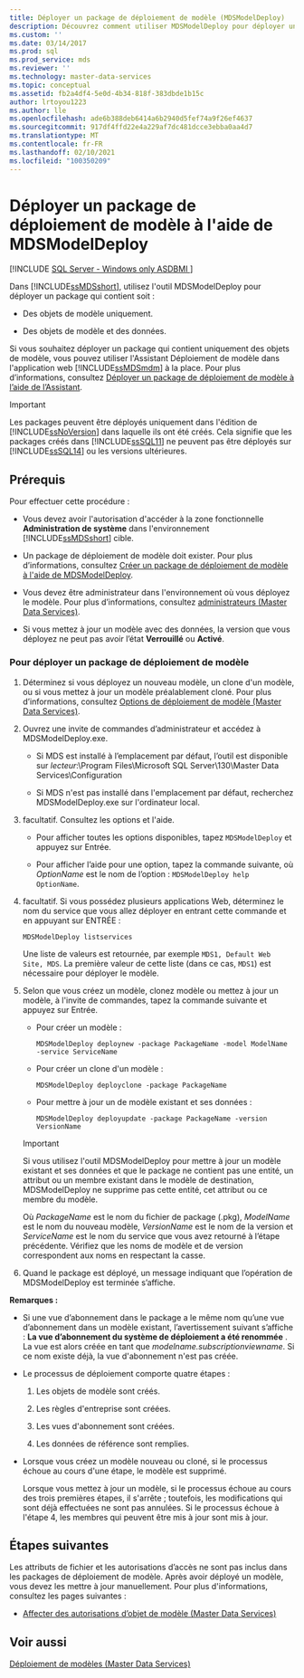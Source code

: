 ```yaml
---
title: Déployer un package de déploiement de modèle (MDSModelDeploy)
description: Découvrez comment utiliser MDSModelDeploy pour déployer un package dans Master Data Services. Un package peut contenir des objets de modèle uniquement ou des objets de modèle et des données.
ms.custom: ''
ms.date: 03/14/2017
ms.prod: sql
ms.prod_service: mds
ms.reviewer: ''
ms.technology: master-data-services
ms.topic: conceptual
ms.assetid: fb2a4df4-5e0d-4b34-818f-383dbde1b15c
author: lrtoyou1223
ms.author: lle
ms.openlocfilehash: ade6b388deb6414a6b2940d5fef74a9f26ef4637
ms.sourcegitcommit: 917df4ffd22e4a229af7dc481dcce3ebba0aa4d7
ms.translationtype: MT
ms.contentlocale: fr-FR
ms.lasthandoff: 02/10/2021
ms.locfileid: "100350209"
---
```

# <a name="deploy-a-model-deployment-package-by-using-mdsmodeldeploy"></a>Déployer un package de déploiement de modèle à l'aide de MDSModelDeploy

[!INCLUDE [SQL Server - Windows only ASDBMI  ](../includes/applies-to-version/sql-windows-only-asdbmi.md)]

  Dans [!INCLUDE[ssMDSshort](../includes/ssmdsshort-md.md)], utilisez l'outil MDSModelDeploy pour déployer un package qui contient soit :  
  
-   Des objets de modèle uniquement.  
  
-   Des objets de modèle et des données.  
  
 Si vous souhaitez déployer un package qui contient uniquement des objets de modèle, vous pouvez utiliser l'Assistant Déploiement de modèle dans l'application web [!INCLUDE[ssMDSmdm](../includes/ssmdsmdm-md.md)] à la place. Pour plus d’informations, consultez [Déployer un package de déploiement de modèle à l’aide de l’Assistant](../master-data-services/deploy-a-model-deployment-package-by-using-the-wizard.md).  
  
> [!IMPORTANT]  
>  Les packages peuvent être déployés uniquement dans l'édition de [!INCLUDE[ssNoVersion](../includes/ssnoversion-md.md)] dans laquelle ils ont été créés. Cela signifie que les packages créés dans [!INCLUDE[ssSQL11](../includes/sssql11-md.md)] ne peuvent pas être déployés sur [!INCLUDE[ssSQL14](../includes/sssql14-md.md)] ou les versions ultérieures.  
  
## <a name="prerequisites"></a>Prérequis  
 Pour effectuer cette procédure :  
  
-   Vous devez avoir l'autorisation d'accéder à la zone fonctionnelle **Administration de système** dans l'environnement [!INCLUDE[ssMDSshort](../includes/ssmdsshort-md.md)] cible.  
  
-   Un package de déploiement de modèle doit exister. Pour plus d’informations, consultez  [Créer un package de déploiement de modèle à l'aide de MDSModelDeploy](../master-data-services/create-a-model-deployment-package-by-using-mdsmodeldeploy.md).  
  
-   Vous devez être administrateur dans l'environnement où vous déployez le modèle. Pour plus d’informations, consultez [administrateurs &#40;Master Data Services&#41;](../master-data-services/administrators-master-data-services.md).  
  
-   Si vous mettez à jour un modèle avec des données, la version que vous déployez ne peut pas avoir l’état **Verrouillé** ou **Activé**.  
  
### <a name="to-deploy-a-model-deployment-package"></a>Pour déployer un package de déploiement de modèle  
  
1.  Déterminez si vous déployez un nouveau modèle, un clone d'un modèle, ou si vous mettez à jour un modèle préalablement cloné. Pour plus d’informations, consultez [Options de déploiement de modèle &#40;Master Data Services&#41;](../master-data-services/model-deployment-options-master-data-services.md).  
  
2.  Ouvrez une invite de commandes d’administrateur et accédez à MDSModelDeploy.exe.  
  
    -   Si MDS est installé à l’emplacement par défaut, l’outil est disponible sur *lecteur*:\Program Files\Microsoft SQL Server\130\Master Data Services\Configuration  
  
    -   Si MDS n'est pas installé dans l'emplacement par défaut, recherchez MDSModelDeploy.exe sur l'ordinateur local.  
  
3.  facultatif. Consultez les options et l'aide.  
  
    -   Pour afficher toutes les options disponibles, tapez `MDSModelDeploy` et appuyez sur Entrée.  
  
    -   Pour afficher l’aide pour une option, tapez la commande suivante, où *OptionName* est le nom de l’option : `MDSModelDeploy help OptionName`.  
  
4.  facultatif. Si vous possédez plusieurs applications Web, déterminez le nom du service que vous allez déployer en entrant cette commande et en appuyant sur ENTRÉE :  
  
    ```  
    MDSModelDeploy listservices  
    ```  
  
     Une liste de valeurs est retournée, par exemple `MDS1, Default Web Site, MDS`. La première valeur de cette liste (dans ce cas, `MDS1`) est nécessaire pour déployer le modèle.  
  
5.  Selon que vous créez un modèle, clonez modèle ou mettez à jour un modèle, à l'invite de commandes, tapez la commande suivante et appuyez sur Entrée.  
  
    -   Pour créer un modèle :  
  
        ```  
        MDSModelDeploy deploynew -package PackageName -model ModelName -service ServiceName  
        ```  
  
    -   Pour créer un clone d'un modèle :  
  
        ```  
        MDSModelDeploy deployclone -package PackageName  
        ```  
  
    -   Pour mettre à jour un de modèle existant et ses données :  
  
        ```  
        MDSModelDeploy deployupdate -package PackageName -version VersionName  
        ```  
  
    > [!IMPORTANT]  
    >  Si vous utilisez l'outil MDSModelDeploy pour mettre à jour un modèle existant et ses données et que le package ne contient pas une entité, un attribut ou un membre existant dans le modèle de destination, MDSModelDeploy ne supprime pas cette entité, cet attribut ou ce membre du modèle.  
  
     Où *PackageName* est le nom du fichier de package (.pkg), *ModelName* est le nom du nouveau modèle, *VersionName* est le nom de la version et *ServiceName* est le nom du service que vous avez retourné à l’étape précédente. Vérifiez que les noms de modèle et de version correspondent aux noms en respectant la casse.  
  
6.  Quand le package est déployé, un message indiquant que l’opération de MDSModelDeploy est terminée s’affiche.  
  
 **Remarques :**  
  
-   Si une vue d’abonnement dans le package a le même nom qu’une vue d’abonnement dans un modèle existant, l’avertissement suivant s’affiche : **La vue d’abonnement du système de déploiement a été renommée** . La vue est alors créée en tant que *modelname.subscriptionviewname*. Si ce nom existe déjà, la vue d'abonnement n'est pas créée.  
  
-   Le processus de déploiement comporte quatre étapes :  
  
    1.  Les objets de modèle sont créés.  
  
    2.  Les règles d'entreprise sont créées.  
  
    3.  Les vues d'abonnement sont créées.  
  
    4.  Les données de référence sont remplies.  
  
-   Lorsque vous créez un modèle nouveau ou cloné, si le processus échoue au cours d'une étape, le modèle est supprimé.  
  
     Lorsque vous mettez à jour un modèle, si le processus échoue au cours des trois premières étapes, il s'arrête ; toutefois, les modifications qui sont déjà effectuées ne sont pas annulées. Si le processus échoue à l'étape 4, les membres qui peuvent être mis à jour sont mis à jour.  
  
## <a name="next-steps"></a>Étapes suivantes  
 Les attributs de fichier et les autorisations d’accès ne sont pas inclus dans les packages de déploiement de modèle. Après avoir déployé un modèle, vous devez les mettre à jour manuellement. Pour plus d'informations, consultez les pages suivantes :  
  
-   [Affecter des autorisations d’objet de modèle &#40;Master Data Services&#41;](../master-data-services/assign-model-object-permissions-master-data-services.md)  
  
## <a name="see-also"></a>Voir aussi  
 [Déploiement de modèles &#40;Master Data Services&#41;](../master-data-services/deploying-models-master-data-services.md)  
  
  
